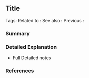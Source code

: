 ## Title

Tags: 
Related to :
See also :
Previous :

### Summary
### Detailed Explanation
- Full Detailed notes

### References